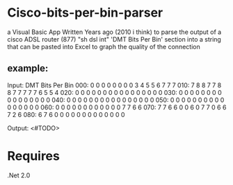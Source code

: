 # Cisco-bits-per-bin-parser
a Visual Basic App Written Years ago (2010 i think) to parse the output of a cisco ADSL router (877) "sh dsl int" 'DMT Bits Per Bin' section into a string that can be pasted into Excel to graph the quality of the connection

## example:

Input:
DMT Bits Per Bin
000: 0 0 0 0 0 0 0 0 3 4 5 5 6 7 7 7
010: 7 8 8 7 7 8 8 7 7 7 7 7 6 5 5 4
020: 0 0 0 0 0 0 0 0 0 0 0 0 0 0 0 0
030: 0 0 0 0 0 0 0 0 0 0 0 0 0 0 0 0
040: 0 0 0 0 0 0 0 0 0 0 0 0 0 0 0 0
050: 0 0 0 0 0 0 0 0 0 0 0 0 0 0 0 0
060: 0 0 0 0 0 0 0 0 0 0 0 0 7 7 6 6
070: 7 7 6 6 0 0 6 0 7 7 0 6 6 7 2 6
080: 6 7 6 0 0 0 0 0 0 0 0 0 0 0 0 0

Output:
<#TODO>

# Requires

 .Net 2.0
